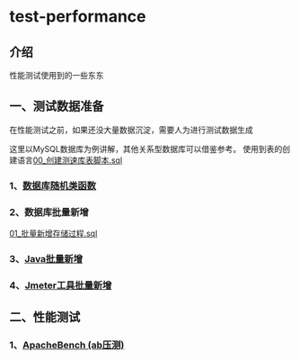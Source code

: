 # test-performance

## 介绍
性能测试使用到的一些东东

## 一、测试数据准备
<pre>在性能测试之前，如果还没大量数据沉淀，需要人为进行测试数据生成</pre>
这里以MySQL数据库为例讲解，其他关系型数据库可以借鉴参考。
使用到表的创建语言[00_创建测速库表脚本.sql](01_测试数据准备/00_创建测速库表脚本.sql)

### 1、[数据库随机类函数](01_测试数据准备/01_数据库随机类函数/README.md)

### 2、数据库批量新增
[01_批量新增存储过程.sql](01_测试数据准备/02_数据库批量新增/01_批量新增存储过程.sql)

### 3、[Java批量新增](01_测试数据准备/03_Java批量新增/batch-insert/README.md)

### 4、[Jmeter工具批量新增](01_测试数据准备/04_jmeter批量新增/README.md)


## 二、性能测试
### 1、[ApacheBench (ab压测)](02_性能测试/01_ApacheBench/README.md)
